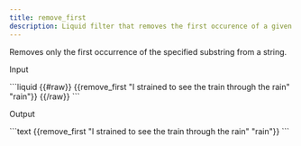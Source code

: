 ```yaml
---
title: remove_first
description: Liquid filter that removes the first occurence of a given substring from a string.
---
```


Removes only the first occurrence of the specified substring from a string.

<p class="code-label">Input</p>
```liquid
{{#raw}}
{{remove_first "I strained to see the train through the rain" "rain"}}
{{/raw}}
```

<p class="code-label">Output</p>
```text
{{remove_first "I strained to see the train through the rain" "rain"}}
```
